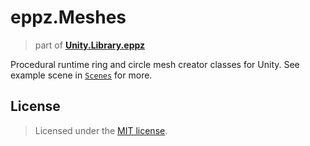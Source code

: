 # eppz.Meshes
> part of [**Unity.Library.eppz**](https://github.com/eppz/Unity.Library.eppz)

Procedural runtime ring and circle mesh creator classes for Unity. See example scene in [`Scenes`](Scenes) for more.

## License

> Licensed under the [MIT license](http://en.wikipedia.org/wiki/MIT_License).
